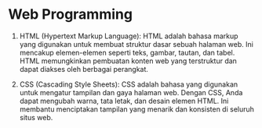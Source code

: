 # Web Programming

1. HTML (Hypertext Markup Language):
HTML adalah bahasa markup yang digunakan untuk membuat struktur dasar sebuah halaman web. Ini mencakup elemen-elemen seperti teks, gambar, tautan, dan tabel. HTML memungkinkan pembuatan konten web yang terstruktur dan dapat diakses oleh berbagai perangkat.

2. CSS (Cascading Style Sheets):
CSS adalah bahasa yang digunakan untuk mengatur tampilan dan gaya halaman web. Dengan CSS, Anda dapat mengubah warna, tata letak, dan desain elemen HTML. Ini membantu menciptakan tampilan yang menarik dan konsisten di seluruh situs web.